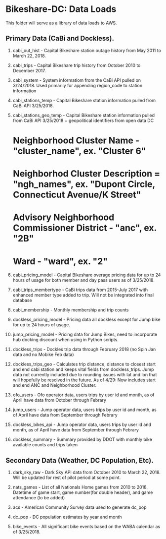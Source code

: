 # Bikeshare-DC: Data Loads

This folder will serve as a library of data loads to AWS.  

## Primary Data (CaBi and Dockless).

1. cabi_out_hist - Capital Bikeshare station outage history from May 2011 to March 22, 2018.

1. cabi_trips - Capital Bikeshare trip history from October 2010 to December 2017.

1. cabi_system - System informatiom from the CaBi API pulled on 3/24/2018.  Used primarily for appending region_code to station information 

1. cabi_stations_temp - Capital Bikeshare station information pulled from CaBi API 3/25/2018.

1. cabi_stations_geo_temp - Capital Bikeshare station information pulled from CaBi API 3/25/2018 + geopolitical identifiers from open data DC
    # Neighborhood Cluster Name - "cluster_name", ex. "Cluster 6"
    # Neighborhod Cluster Description = "ngh_names", ex. "Dupont Circle, Connecticut Avenue/K Street"
    # Advisory Neighborhood Commissioner District - "anc", ex. "2B"
    # Ward - "ward", ex. "2"

1. cabi_pricing_model - Capital Bikeshare overage pricing data for up to 24 hours of usage for both member and day pass users as of 3/25/2018.

1. cabi_trips_membertype - CaBi trips data from 2015-July 2017 with enhanced member type added to trip.  Will not be integrated into final database

1. cabi_membership - Monthly membership and trip counts

1. dockless_pricing_model - Pricing data all dockless except for Jump bike for up to 24 hours of usage.

1. jump_pricing_model - Pricing data for Jump Bikes, need to incorporate hub docking discount when using in Python scripts.

1. dockless_trips - Dockles trip data through February 2018 (no Spin Jan data and no Mobike Feb data)

1. dockless_trips_geo - Calculates trip distance, distance to closest start and end cabi station and keeps vital fields from dockless_trips.  Jump data not currently included due to rounding issues with lat and lon that will hopefully be resolved in the future.  As of 4/29: Now includes start and end ANC and Neighborhood Cluster.

1. ofo_users - Ofo operator data, users trips by user id and month, as of April have data from October through Febrary

1. jump_users - Jump operator data, users trips by user id and month, as of April have data from September through Febrary

1. dockless_bikes_api - Jump operator data, users trips by user id and month, as of April have data from September through Febrary

1. dockless_summary - Summary provided by DDOT with monthly bike available counts and trips taken


## Secondary Data (Weather, DC Population, Etc).

1. dark_sky_raw - Dark Sky API data from October 2010 to March 22, 2018.  Will be updated for rest of pilot period  at some point.

1. nats_games - List of all Nationals Home games from 2010 to 2018.  Datetime of game start, game number(for double header), and game attendance (to be added)

1. acs - American Community Survey data used to generate dc_pop

1. dc_pop - DC population estimates by year and month

1. bike_events - All significant bike events based on the WABA calendar as of 3/25/2018.


